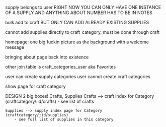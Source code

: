 supply belongs to user
RIGHT NOW YOU CAN ONLY HAVE ONE INSTANCE OF A SUPPLY AND ANYTHING ABOUT NUMBER HAS TO BE IN NOTES


bulk add to craft BUT ONLY CAN ADD ALREADY EXISTING SUPPLIES

cannot add supplies directly to craft_category, must be done through craft



homepage: one big fuckin picture as the background with a welcome message

bringing about page back into existence

other join table is craft_categories_user
    aka Favorites


user can create supply categories
user cannot create craft categories


show page for craft category

DESIGN
    2 big boxes! Crafts, Supplies
    Crafts --> craft index for Category (craftcategory/:id/crafts)
        - see list of crafts


    Supplies --> supply index page for Category
    (craftcategory/:id/supplies)
        - see full list of supplies in this category


